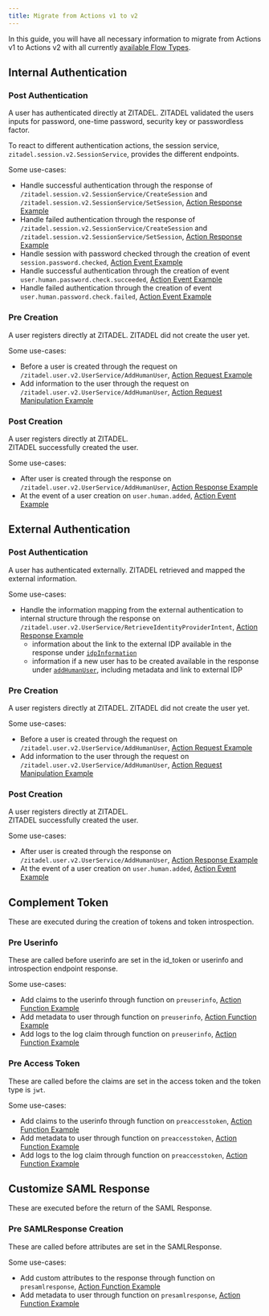 ```yaml
---
title: Migrate from Actions v1 to v2
---
```


In this guide, you will have all necessary information to migrate from Actions v1 to Actions v2 with all currently [available Flow Types](/apis/actions/introduction#available-flow-types).

## Internal Authentication

### Post Authentication

A user has authenticated directly at ZITADEL.
ZITADEL validated the users inputs for password, one-time password, security key or passwordless factor.

To react to different authentication actions, the session service, `zitadel.session.v2.SessionService`, provides the different endpoints.

Some use-cases:

- Handle successful authentication through the response of `/zitadel.session.v2.SessionService/CreateSession` and `/zitadel.session.v2.SessionService/SetSession`, [Action Response Example](./testing-response)
- Handle failed authentication through the response of `/zitadel.session.v2.SessionService/CreateSession` and `/zitadel.session.v2.SessionService/SetSession`, [Action Response Example](./testing-response)
- Handle session with password checked through the creation of event `session.password.checked`, [Action Event Example](./testing-event)
- Handle successful authentication through the creation of event `user.human.password.check.succeeded`, [Action Event Example](./testing-event)
- Handle failed authentication through the creation of event `user.human.password.check.failed`, [Action Event Example](./testing-event)

### Pre Creation

A user registers directly at ZITADEL.
ZITADEL did not create the user yet.

Some use-cases:

- Before a user is created through the request on `/zitadel.user.v2.UserService/AddHumanUser`, [Action Request Example](./testing-request)
- Add information to the user through the request on `/zitadel.user.v2.UserService/AddHumanUser`, [Action Request Manipulation Example](./testing-request-manipulation)

### Post Creation

A user registers directly at ZITADEL.  
ZITADEL successfully created the user.

Some use-cases:

- After user is created through the response on `/zitadel.user.v2.UserService/AddHumanUser`, [Action Response Example](./testing-response)
- At the event of a user creation on `user.human.added`, [Action Event Example](./testing-event)

## External Authentication

### Post Authentication

A user has authenticated externally. ZITADEL retrieved and mapped the external information.

Some use-cases:

- Handle the information mapping from the external authentication to internal structure through the response on `/zitadel.user.v2.UserService/RetrieveIdentityProviderIntent`, [Action Response Example](./testing-response)
  - information about the link to the external IDP available in the response under [`idpInformation`](/apis/resources/user_service_v2/user-service-retrieve-identity-provider-intent)
  - information if a new user has to be created available in the response under [`addHumanUser`](/apis/resources/user_service_v2/user-service-retrieve-identity-provider-intent), including metadata and link to external IDP

### Pre Creation

A user registers directly at ZITADEL.
ZITADEL did not create the user yet.

Some use-cases:

- Before a user is created through the request on `/zitadel.user.v2.UserService/AddHumanUser`, [Action Request Example](./testing-request)
- Add information to the user through the request on `/zitadel.user.v2.UserService/AddHumanUser`, [Action Request Manipulation Example](./testing-request-manipulation)

### Post Creation

A user registers directly at ZITADEL.  
ZITADEL successfully created the user.

Some use-cases:

- After user is created through the response on `/zitadel.user.v2.UserService/AddHumanUser`, [Action Response Example](./testing-response)
- At the event of a user creation on `user.human.added`, [Action Event Example](./testing-event)

## Complement Token

These are executed during the creation of tokens and token introspection.

### Pre Userinfo

These are called before userinfo are set in the id_token or userinfo and introspection endpoint response.

Some use-cases:

- Add claims to the userinfo through function on `preuserinfo`, [Action Function Example](./testing-function)
- Add metadata to user through function on `preuserinfo`, [Action Function Example](./testing-function)
- Add logs to the log claim through function on `preuserinfo`, [Action Function Example](./testing-function)

### Pre Access Token

These are called before the claims are set in the access token and the token type is `jwt`.

Some use-cases:

- Add claims to the userinfo through function on `preaccesstoken`, [Action Function Example](./testing-function)
- Add metadata to user through function on `preaccesstoken`, [Action Function Example](./testing-function)
- Add logs to the log claim through function on `preaccesstoken`, [Action Function Example](./testing-function)

## Customize SAML Response

These are executed before the return of the SAML Response.

### Pre SAMLResponse Creation

These are called before attributes are set in the SAMLResponse.

Some use-cases:

- Add custom attributes to the response through function on `presamlresponse`, [Action Function Example](./testing-function)
- Add metadata to user through function on `presamlresponse`, [Action Function Example](./testing-function)



